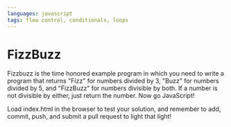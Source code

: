 ```yaml
---
languages: javascript
tags: flow control, conditionals, loops
---
```

# FizzBuzz
Fizzbuzz is the time honored example program in which you need to write a program that returns "Fizz" for numbers divided by 3, "Buzz" for numbers divided by 5, and "FizzBuzz" for numbers divisible by both.  If a number is not divisible by either, just return the number.  Now go JavaScript!

Load index.html in the browser to test your solution, and remember to add, commit, push, and submit a pull request to light that light!
